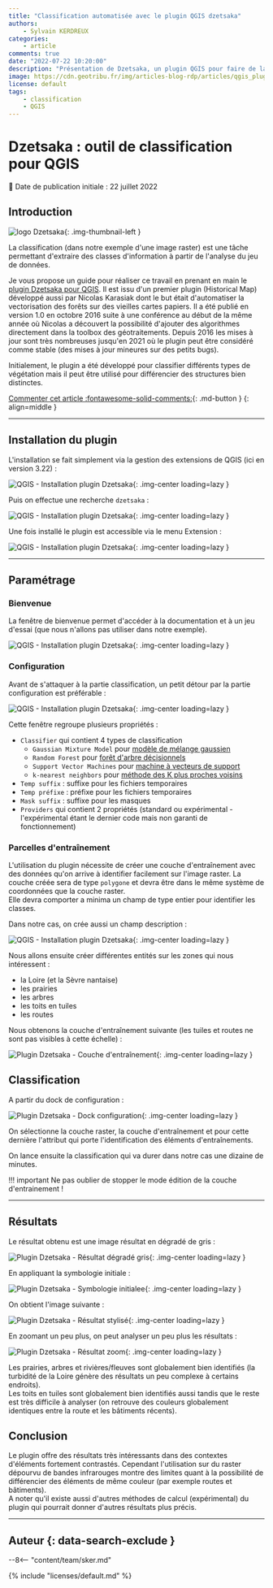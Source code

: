 ```yaml
---
title: "Classification automatisée avec le plugin QGIS dzetsaka"
authors:
    - Sylvain KERDREUX
categories:
    - article
comments: true
date: "2022-07-22 10:20:00"
description: "Présentation de Dzetsaka, un plugin QGIS pour faire de la classification semi-automatisée."
image: https://cdn.geotribu.fr/img/articles-blog-rdp/articles/qgis_plugin_dzetsaka_classification/L_Dzetsaka_Resultat4.png
license: default
tags:
    - classification
    - QGIS
---
```


# Dzetsaka : outil de classification pour QGIS

:calendar: Date de publication initiale : 22 juillet 2022

## Introduction

![logo Dzetsaka](https://cdn.geotribu.fr/img/logos-icones/logiciels_librairies/qgis_dzetsaka.png "logo Dzetsaka"){: .img-thumbnail-left }

La classification (dans notre exemple d'une image raster) est une tâche permettant d'extraire des classes d'information à partir de l'analyse du jeu de données.

Je vous propose un guide pour réaliser ce travail en prenant en main le [plugin Dzetsaka pour QGIS](https://github.com/nkarasiak/dzetsaka). Il est issu d'un premier plugin (Historical Map) développé aussi par Nicolas Karasiak dont le but était d'automatiser la vectorisation des forêts sur des vieilles cartes papiers. Il a été publié en version 1.0 en octobre 2016 suite à une conférence au début de la même année où Nicolas a découvert la possibilité d'ajouter des algorithmes directement dans la toolbox des géotraitements. Depuis 2016 les mises à jour sont très nombreuses jusqu'en 2021 où le plugin peut être considéré comme stable (des mises à jour mineures sur des petits bugs).

Initialement, le plugin a été développé pour classifier différents types de végétation mais il peut être utilisé pour différencier des structures bien distinctes.

[Commenter cet article :fontawesome-solid-comments:](#__comments){: .md-button }
{: align=middle }

----

## Installation du plugin

L'installation se fait simplement via la gestion des extensions de QGIS (ici en version 3.22) :

![QGIS - Installation plugin Dzetsaka](https://cdn.geotribu.fr/img/articles-blog-rdp/articles/qgis_plugin_dzetsaka_classification/A_QGIS_InstallPlugin.png "QGIS - Installation plugin Dzetsaka"){: .img-center loading=lazy }

Puis on effectue une recherche `dzetsaka` :

![QGIS - Installation plugin Dzetsaka](https://cdn.geotribu.fr/img/articles-blog-rdp/articles/qgis_plugin_dzetsaka_classification/B_QGIS_InstallPlugin_suite.png "QGIS - Installation plugin Dzetsaka"){: .img-center loading=lazy }

Une fois installé le plugin est accessible via le menu Extension :

![QGIS - Installation plugin Dzetsaka](https://cdn.geotribu.fr/img/articles-blog-rdp/articles/qgis_plugin_dzetsaka_classification/C_QGIS_InstallPlugin_Fin.png "QGIS - Installation plugin Dzetsaka"){: .img-center loading=lazy }

----

## Paramétrage

### Bienvenue

La fenêtre de bienvenue permet d'accéder à la documentation et à un jeu d'essai (que nous n'allons pas utiliser dans notre exemple).

![QGIS - Installation plugin Dzetsaka](https://cdn.geotribu.fr/img/articles-blog-rdp/articles/qgis_plugin_dzetsaka_classification/D_Dzetsaka_Welcome.png "QGIS - Installation plugin Dzetsaka"){: .img-center loading=lazy }

### Configuration

Avant de s'attaquer à la partie classification, un petit détour par la partie configuration est préférable :

![QGIS - Installation plugin Dzetsaka](https://cdn.geotribu.fr/img/articles-blog-rdp/articles/qgis_plugin_dzetsaka_classification/E_Dzetsaka_Configuration.png "QGIS - Installation plugin Dzetsaka"){: .img-center loading=lazy }

Cette fenêtre regroupe plusieurs propriétés :

- `Classifier` qui contient 4 types de classification
    - `Gaussian Mixture Model` pour [modèle de mélange gaussien](https://fr.wikipedia.org/wiki/Mod%C3%A8le_de_m%C3%A9lange_gaussien)
    - `Random Forest` pour [forêt d'arbre décisionnels](https://fr.wikipedia.org/wiki/For%C3%AAt_d'arbres_d%C3%A9cisionnels)
    - `Support Vector Machines` pour [machine à vecteurs de support](https://fr.wikipedia.org/wiki/Machine_%C3%A0_vecteurs_de_support)
    - `k-nearest neighbors` pour [méthode des K plus proches voisins](https://fr.wikipedia.org/wiki/M%C3%A9thode_des_k_plus_proches_voisins)
- `Temp suffix` : suffixe pour les fichiers temporaires
- `Temp préfixe` : préfixe pour les fichiers temporaires
- `Mask suffix` : suffixe pour les masques
- `Providers` qui contient 2 propriétés (standard ou expérimental - l'expérimental étant le dernier code mais non garanti de fonctionnement)

### Parcelles d'entraînement

L'utilisation du plugin nécessite de créer une couche d'entraînement avec des données qu'on arrive à identifier facilement sur l'image raster.
La couche créée sera de type `polygone` et devra être dans le même système de coordonnées que la couche raster.  
Elle devra comporter a minima un champ de type entier pour identifier les classes.

Dans notre cas, on crée aussi un champ description :

![QGIS - Installation plugin Dzetsaka](https://cdn.geotribu.fr/img/articles-blog-rdp/articles/qgis_plugin_dzetsaka_classification/F_Dzetsaka_Configuration_Train.png "QGIS - Installation plugin Dzetsaka"){: .img-center loading=lazy }

Nous allons ensuite créer différentes entités sur les zones qui nous intéressent :

- la Loire (et la Sèvre nantaise)
- les prairies
- les arbres
- les toits en tuiles
- les routes

Nous obtenons la couche d'entraînement suivante (les tuiles et routes ne sont pas visibles à cette échelle) :

![Plugin Dzetsaka - Couche d'entraînement](https://cdn.geotribu.fr/img/articles-blog-rdp/articles/qgis_plugin_dzetsaka_classification/G_Train_.png "Plugin Dzetsaka - Couche d'entraînement"){: .img-center loading=lazy }

## Classification

A partir du dock de configuration :

![Plugin Dzetsaka - Dock configuration](https://cdn.geotribu.fr/img/articles-blog-rdp/articles/qgis_plugin_dzetsaka_classification/H_Dzetsaka_Dock.png "Plugin Dzetsaka - Dock configuration"){: .img-center loading=lazy }

On sélectionne la couche raster, la couche d'entraînement et pour cette dernière l'attribut qui porte l'identification des éléments d'entraînements.

On lance ensuite la classification qui va durer dans notre cas une dizaine de minutes.

!!! important
    Ne pas oublier de stopper le mode édition de la couche d'entrainement !

----

## Résultats

Le résultat obtenu est une image résultat en dégradé de gris :

![Plugin Dzetsaka - Résultat dégradé gris](https://cdn.geotribu.fr/img/articles-blog-rdp/articles/qgis_plugin_dzetsaka_classification/I_Dzetsaka_Resultat1.png "Plugin Dzetsaka - Résultat dégradé gris"){: .img-center loading=lazy }

En appliquant la symbologie initiale :

![Plugin Dzetsaka - Symbologie initialee](https://cdn.geotribu.fr/img/articles-blog-rdp/articles/qgis_plugin_dzetsaka_classification/J_Dzetsaka_Resultat2.png "Plugin Dzetsaka - Symbologie initialee"){: .img-center loading=lazy }

On obtient l'image suivante :

![Plugin Dzetsaka - Résultat stylisé](https://cdn.geotribu.fr/img/articles-blog-rdp/articles/qgis_plugin_dzetsaka_classification/K_Dzetsaka_Resultat3.png "Plugin Dzetsaka - Résultat stylisé"){: .img-center loading=lazy }

En zoomant un peu plus, on peut analyser un peu plus les résultats :

![Plugin Dzetsaka - Résultat zoom](https://cdn.geotribu.fr/img/articles-blog-rdp/articles/qgis_plugin_dzetsaka_classification/L_Dzetsaka_Resultat4.png "Plugin Dzetsaka - Résultat zoom"){: .img-center loading=lazy }

Les prairies, arbres et rivières/fleuves sont globalement bien identifiés (la turbidité de la Loire génère des résultats un peu complexe à certains endroits).  
Les toits en tuiles sont globalement bien identifiés aussi tandis que le reste est très difficile à analyser (on retrouve des couleurs globalement identiques entre la route et les bâtiments récents).

## Conclusion

Le plugin offre des résultats très intéressants dans des contextes d'éléments fortement contrastés. Cependant l'utilisation sur du raster dépourvu de bandes infrarouges montre des limites quant à la possibilité de différencier des éléments de même couleur (par exemple routes et bâtiments).  
A noter qu'il existe aussi d'autres méthodes de calcul (expérimental) du plugin qui pourrait donner d'autres résultats plus précis.

----

## Auteur {: data-search-exclude }

--8<-- "content/team/sker.md"

{% include "licenses/default.md" %}
